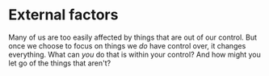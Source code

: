# External factors

Many of us are too easily affected by things that are out of our control. But once we choose to focus on things we _do_ have control over, it changes everything. What can _you_ do that is within your control? And how might you let go of the things that aren't?

